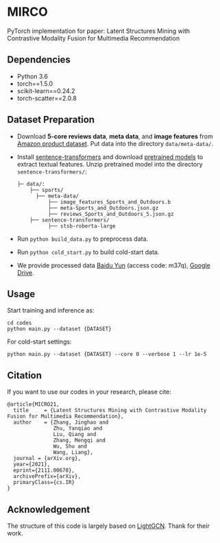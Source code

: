 # MIRCO

PyTorch implementation for paper: Latent Structures Mining with Contrastive Modality Fusion for Multimedia Recommendation



## Dependencies

- Python 3.6
- torch==1.5.0
- scikit-learn==0.24.2
- torch-scatter==2.0.8



## Dataset Preparation

- Download **5-core reviews data**, **meta data**, and **image features** from [Amazon product dataset](http://jmcauley.ucsd.edu/data/amazon/links.html). Put data into the directory `data/meta-data/`.

- Install [sentence-transformers](https://www.sbert.net/docs/installation.html) and download [pretrained models](https://www.sbert.net/docs/pretrained_models.html) to extract textual features. Unzip pretrained model into the directory `sentence-transformers/`:

  ```
  ├─ data/: 
      ├── sports/
      	├── meta-data/
      		├── image_features_Sports_and_Outdoors.b
      		├── meta-Sports_and_Outdoors.json.gz
      		├── reviews_Sports_and_Outdoors_5.json.gz
      ├── sentence-transformers/
          	├── stsb-roberta-large
  ```

- Run `python build_data.py` to preprocess data.

- Run `python cold_start.py` to build cold-start data.

- We provide processed data [Baidu Yun](https://pan.baidu.com/s/1SWe-XE23Nn0i4xSOXV_JyQ) (access code: m37q), [Google Drive](https://drive.google.com/drive/folders/1sFg9W2wCexWahjqtN6MVc4f4dMj5hyFp?usp=sharing).

## Usage

Start training and inference as:

```
cd codes
python main.py --dataset {DATASET}
```

For cold-start settings:
```
python main.py --dataset {DATASET} --core 0 --verbose 1 --lr 1e-5
```



## Citation

If you want to use our codes in your research, please cite:

```
@article{MICRO21,
  title     = {Latent Structures Mining with Contrastive Modality Fusion for Multimedia Recommendation},
  author    = {Zhang, Jinghao and 
               Zhu, Yanqiao and 
               Liu, Qiang and
               Zhang, Mengqi and
               Wu, Shu and 
               Wang, Liang},
  journal = {arXiv.org},
  year={2021},
  eprint={2111.00678},
  archivePrefix={arXiv},
  primaryClass={cs.IR}
}
```



## Acknowledgement

The structure of this code is largely based on [LightGCN](https://github.com/gusye1234/LightGCN-PyTorch). Thank for their work.

